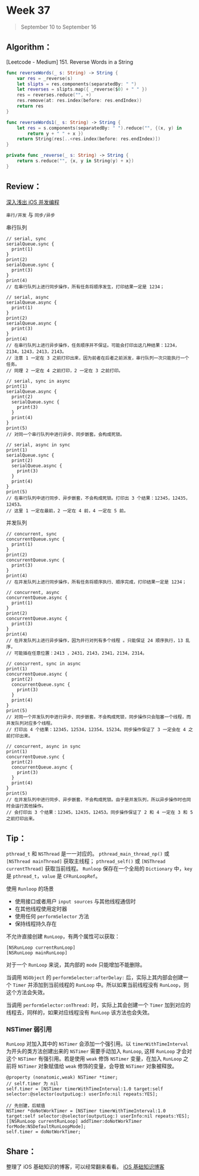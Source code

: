 # Week 37

> September 10 to September 16

## Algorithm：
[Leetcode - Medium] 151. Reverse Words in a String

```swift
func reverseWords(_ s: String) -> String {
    var res = _reverse(s)
    let slipts = res.components(separatedBy: " ")
    let reverses = slipts.map({ _reverse($0) + " " })
    res = reverses.reduce("", +)
    res.remove(at: res.index(before: res.endIndex))
    return res
}

func reverseWords1(_ s: String) -> String {
    let res = s.components(separatedBy: " ").reduce("", {(x, y) in
        return y + " " + x })
    return String(res[..<res.index(before: res.endIndex)])
}

private func _reverse(_ s: String) -> String {
    return s.reduce("", {x, y in String(y) + x})
}
```

## Review：
[深入浅出 iOS 并发编程](https://mp.weixin.qq.com/s/ut98-V-HU_vXz5O3CXFS2w)

`串行/并发` 与 `同步/异步`

串行队列
```
// serial, sync
serialQueue.sync {
  print(1)
}
print(2)
serialQueue.sync {
  print(3)
}
print(4)
// 在串行队列上进行同步操作，所有任务将顺序发生，打印结果一定是 1234；

// serial, async
serialQueue.async {
  print(1)
}
print(2)
serialQueue.async {
  print(3)
}
print(4)
// 在串行队列上进行异步操作，任务顺序并不保证。可能会打印出这几种结果：1234，2134，1243，2413，2143。
// 注意 1 一定在 3 之前打印出来，因为前者在后者之前派发，串行队列一次只能执行一个任务。
// 同理 2 一定在 4 之前打印，2 一定在 3 之前打印。

// serial, sync in async
print(1)
serialQueue.async {
  print(2)
  serialQueue.sync {
    print(3)
  }
  print(4)
}
print(5)
// 对同一个串行队列中进行异步、同步嵌套。会构成死锁。

// serial, async in sync
print(1)
serialQueue.sync {
  print(2)
  serialQueue.async {
    print(3)
  }
  print(4)
}
print(5)
// 在串行队列中进行同步、异步嵌套，不会构成死锁。打印出 3 个结果：12345，12435，12453。
// 这里 1 一定在最前，2 一定在 4 前，4 一定在 5 前。
```

并发队列
```
// concurrent, sync
concurrentQueue.sync {
  print(1)
}
print(2)
concurrentQueue.sync {
  print(3)
}
print(4)
// 在并发队列上进行同步操作，所有任务将顺序执行、顺序完成，打印结果一定是 1234；

// concurrent, async
concurrentQueue.async {
  print(1)
}
print(2)
concurrentQueue.async {
  print(3)
}
print(4)
// 在并发队列上进行异步操作，因为并行对列有多个线程 。只能保证 24 顺序执行，13 乱序，
// 可能插在任意位置：2413 ，2431，2143，2341，2134，2314。

// concurrent, sync in async
print(1)
concurrentQueue.async {
  print(2)
  concurrentQueue.sync {
    print(3)
  }
  print(4)
}
print(5)
// 对同一个并发队列中进行异步、同步嵌套。不会构成死锁，同步操作只会阻塞一个线程，而并发队列对应多个线程。
// 打印出 4 个结果：12345，12534，12354，15234。同步操作保证了 3 一定会在 4 之前打印出来。

// concurrent, async in sync
print(1)
concurrentQueue.sync {
  print(2)
  concurrentQueue.async {
    print(3)
  }
  print(4)
}
print(5)
// 在并发队列中进行同步、异步嵌套，不会构成死锁。由于是并发队列，所以异步操作时也同时会运行其他操作。
// 会打印出 3 个结果：12345，12435，12453。同步操作保证了 2 和 4 一定在 3 和 5 之前打印出来。
```

## Tip：
`pthread_t` 和 `NSThread` 是一一对应的。
`pthread_main_thread_np()` 或 `[NSThread mainThread]` 获取主线程；
`pthread_self()` 或 `[NSThread currentThread]` 获取当前线程。
`Runloop` 保存在一个全局的 `Dictionary` 中，`key` 是 `pthread_t`，`value` 是 `CFRunLoopRef`。

使用 `Runloop` 的场景
- 使用接口或者用户 `input sources` 与其他线程通信时
- 在其他线程使用定时器
- 使用任何 `performSelector` 方法
- 保持线程持久存在

不允许直接创建 `RunLoop`，有两个属性可以获取：
```objc
[NSRunLoop currentRunLoop]
[NSRunLoop mainRunLoop]
```

对于一个 `RunLoop` 来说，其内部的 `mode` 只能增加不能删除。

当调用 `NSObject` 的 `performSelecter:afterDelay:` 后，实际上其内部会创建一个 `Timer` 并添加到当前线程的 `RunLoop` 中。所以如果当前线程没有 `RunLoop`，则这个方法会失效。

当调用 `performSelector:onThread:` 时，实际上其会创建一个 `Timer` 加到对应的线程去，同样的，如果对应线程没有 `RunLoop` 该方法也会失效。

### NSTimer 弱引用
`RunLoop` 对加入其中的 `NSTimer` 会添加一个强引用。以 `timerWithTimeInterval` 为开头的类方法创建出来的 `NSTimer` 需要手动加入 `RunLoop`, 这样 `RunLoop` 才会对这个 `NSTimer` 有强引用。若是使用 `weak` 修饰 `NSTimer` 变量，在加入 `RunLoop` 之前将 `NSTimer` 对象赋值给 `weak` 修饰的变量，会导致 `NSTimer` 对象被释放。

```objc
@property (nonatomic,weak) NSTimer *timer;
// self.timer 为 nil
self.timer = [NSTimer timerWithTimeInterval:1.0 target:self selector:@selector(outputLog:) userInfo:nil repeats:YES];

// 先创建，后赋值
NSTimer *doNotWorkTimer = [NSTimer timerWithTimeInterval:1.0 target:self selector:@selector(outputLog:) userInfo:nil repeats:YES];
[[NSRunLoop currentRunLoop] addTimer:doNotWorkTimer forMode:NSDefaultRunLoopMode];
self.timer = doNotWorkTimer;
```

## Share：

整理了 iOS 基础知识的博客，可以经常翻来看看。
[iOS 基础知识博客](https://github.com/wzshare/TimeChip/blob/master/2018/iOS%20%E5%9F%BA%E7%A1%80%E7%9F%A5%E8%AF%86%E5%8D%9A%E5%AE%A2.md)